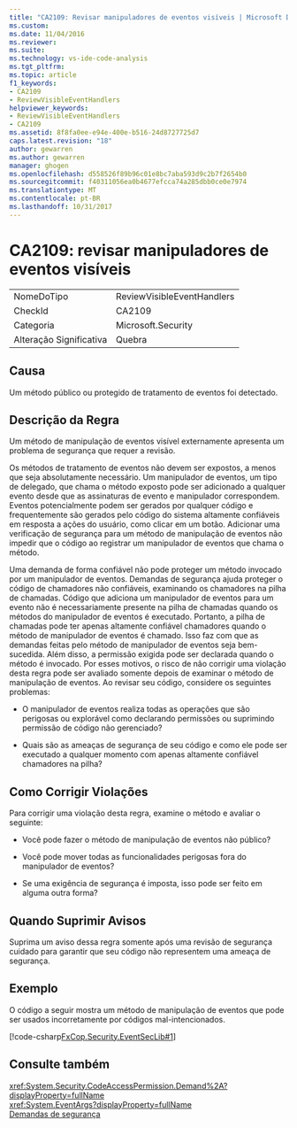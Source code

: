 ```yaml
---
title: "CA2109: Revisar manipuladores de eventos visíveis | Microsoft Docs"
ms.custom: 
ms.date: 11/04/2016
ms.reviewer: 
ms.suite: 
ms.technology: vs-ide-code-analysis
ms.tgt_pltfrm: 
ms.topic: article
f1_keywords:
- CA2109
- ReviewVisibleEventHandlers
helpviewer_keywords:
- ReviewVisibleEventHandlers
- CA2109
ms.assetid: 8f8fa0ee-e94e-400e-b516-24d8727725d7
caps.latest.revision: "18"
author: gewarren
ms.author: gewarren
manager: ghogen
ms.openlocfilehash: d558526f89b96c01e8bc7aba593d9c2b7f2654b0
ms.sourcegitcommit: f40311056ea0b4677efcca74a285dbb0ce0e7974
ms.translationtype: MT
ms.contentlocale: pt-BR
ms.lasthandoff: 10/31/2017
---
```

# <a name="ca2109-review-visible-event-handlers"></a>CA2109: revisar manipuladores de eventos visíveis
|||  
|-|-|  
|NomeDoTipo|ReviewVisibleEventHandlers|  
|CheckId|CA2109|  
|Categoria|Microsoft.Security|  
|Alteração Significativa|Quebra|  
  
## <a name="cause"></a>Causa  
 Um método público ou protegido de tratamento de eventos foi detectado.  
  
## <a name="rule-description"></a>Descrição da Regra  
 Um método de manipulação de eventos visível externamente apresenta um problema de segurança que requer a revisão.  
  
 Os métodos de tratamento de eventos não devem ser expostos, a menos que seja absolutamente necessário. Um manipulador de eventos, um tipo de delegado, que chama o método exposto pode ser adicionado a qualquer evento desde que as assinaturas de evento e manipulador correspondem. Eventos potencialmente podem ser gerados por qualquer código e frequentemente são gerados pelo código do sistema altamente confiáveis em resposta a ações do usuário, como clicar em um botão. Adicionar uma verificação de segurança para um método de manipulação de eventos não impedir que o código ao registrar um manipulador de eventos que chama o método.  
  
 Uma demanda de forma confiável não pode proteger um método invocado por um manipulador de eventos. Demandas de segurança ajuda proteger o código de chamadores não confiáveis, examinando os chamadores na pilha de chamadas. Código que adiciona um manipulador de eventos para um evento não é necessariamente presente na pilha de chamadas quando os métodos do manipulador de eventos é executado. Portanto, a pilha de chamadas pode ter apenas altamente confiável chamadores quando o método de manipulador de eventos é chamado. Isso faz com que as demandas feitas pelo método de manipulador de eventos seja bem-sucedida. Além disso, a permissão exigida pode ser declarada quando o método é invocado. Por esses motivos, o risco de não corrigir uma violação desta regra pode ser avaliado somente depois de examinar o método de manipulação de eventos. Ao revisar seu código, considere os seguintes problemas:  
  
-   O manipulador de eventos realiza todas as operações que são perigosas ou explorável como declarando permissões ou suprimindo permissão de código não gerenciado?  
  
-   Quais são as ameaças de segurança de seu código e como ele pode ser executado a qualquer momento com apenas altamente confiável chamadores na pilha?  
  
## <a name="how-to-fix-violations"></a>Como Corrigir Violações  
 Para corrigir uma violação desta regra, examine o método e avaliar o seguinte:  
  
-   Você pode fazer o método de manipulação de eventos não público?  
  
-   Você pode mover todas as funcionalidades perigosas fora do manipulador de eventos?  
  
-   Se uma exigência de segurança é imposta, isso pode ser feito em alguma outra forma?  
  
## <a name="when-to-suppress-warnings"></a>Quando Suprimir Avisos  
 Suprima um aviso dessa regra somente após uma revisão de segurança cuidado para garantir que seu código não representem uma ameaça de segurança.  
  
## <a name="example"></a>Exemplo  
 O código a seguir mostra um método de manipulação de eventos que pode ser usados incorretamente por códigos mal-intencionados.  
  
 [!code-csharp[FxCop.Security.EventSecLib#1](../code-quality/codesnippet/CSharp/ca2109-review-visible-event-handlers_1.cs)]  
  
## <a name="see-also"></a>Consulte também  
 <xref:System.Security.CodeAccessPermission.Demand%2A?displayProperty=fullName>   
 <xref:System.EventArgs?displayProperty=fullName>   
 [Demandas de segurança](http://msdn.microsoft.com/en-us/324c14f8-54ff-494d-9fd1-bfd20962c8ba)